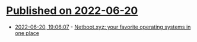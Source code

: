 # [Published on 2022-06-20](index.md)

* [2022-06-20, 19:06:07](https://news.ycombinator.com/item?id=31814288) - [Netboot.xyz: your favorite operating systems in one place](https://netboot.xyz/docs/)

